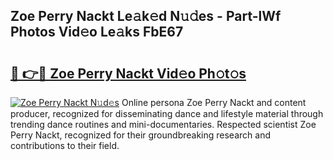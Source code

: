 ## Zoe Perry Nackt Le𝚊k𝚎d N𝚞𝚍es - Part-lWf Photos Vid𝚎o Le𝚊ks FbE67

# <h2><a href="http://fb42dr7.evod.top/?m=Zoe+Perry+Nackt">🔗 👉🔴 Zoe Perry Nackt Vid𝚎o Ph𝚘t𝚘s</a></h2>

[![Zoe Perry Nackt N𝚞d𝚎s](https://i.imgur.com/8V9OHl7.gif)](http://fb42dr7.evod.top/?m=Zoe+Perry+Nackt)
Online persona Zoe Perry Nackt and content producer, recognized for disseminating dance and lifestyle material through trending dance routines and mini-documentaries. Respected scientist Zoe Perry Nackt, recognized for their groundbreaking research and contributions to their field. 
